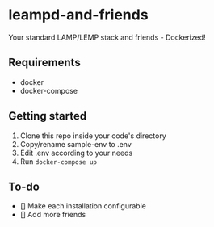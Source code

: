 # leampd-and-friends
Your standard LAMP/LEMP stack and friends - Dockerized!

## Requirements
* docker
* docker-compose

## Getting started
1. Clone this repo inside your code's directory
2. Copy/rename sample-env to .env
3. Edit .env according to your needs
4. Run `docker-compose up`

## To-do
- [] Make each installation configurable
- [] Add more friends
